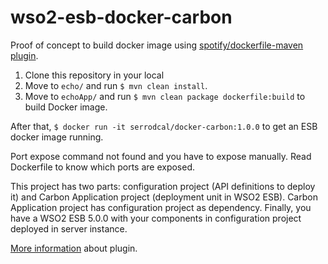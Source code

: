 # wso2-esb-docker-carbon

Proof of concept to build docker image using [spotify/dockerfile-maven plugin](https://github.com/spotify/dockerfile-maven).

1. Clone this repository in your local
2. Move to `echo/` and run `$ mvn clean install`.
3. Move to `echoApp/` and run `$ mvn clean package dockerfile:build` to build Docker image. 

After that, `$ docker run -it serrodcal/docker-carbon:1.0.0` to get an ESB docker image running.

Port expose command not found and you have to expose manually. Read Dockerfile to know which ports are exposed.

This project has two parts: configuration project (API definitions to deploy it) and Carbon Application project (deployment unit in WSO2 ESB). Carbon Application project has configuration project as dependency. Finally, you have a WSO2 ESB 5.0.0 with your components in configuration project deployed in server instance.

[More information](https://github.com/spotify/dockerfile-maven) about plugin.



